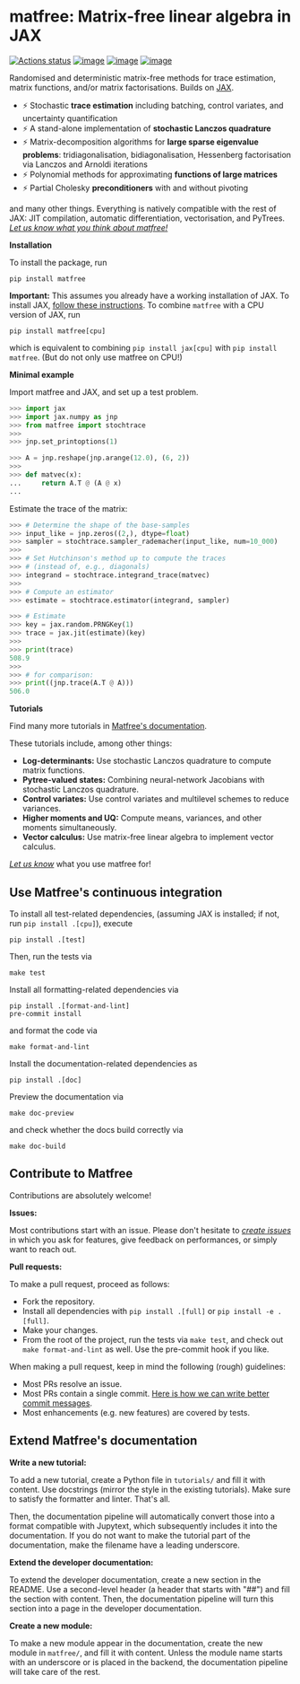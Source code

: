 # matfree: Matrix-free linear algebra in JAX

[![Actions status](https://github.com/pnkraemer/matfree/workflows/ci/badge.svg)](https://github.com/pnkraemer/matfree/actions)
[![image](https://img.shields.io/pypi/v/matfree.svg)](https://pypi.python.org/pypi/matfree)
[![image](https://img.shields.io/pypi/l/matfree.svg)](https://pypi.python.org/pypi/matfree)
[![image](https://img.shields.io/pypi/pyversions/matfree.svg)](https://pypi.python.org/pypi/matfree)

Randomised and deterministic matrix-free methods for trace estimation, matrix functions, and/or matrix factorisations.
Builds on [JAX](https://jax.readthedocs.io/en/latest/).


- ⚡ Stochastic **trace estimation** including batching, control variates, and uncertainty quantification
- ⚡ A stand-alone implementation of **stochastic Lanczos quadrature**
- ⚡ Matrix-decomposition algorithms for **large sparse eigenvalue problems**: tridiagonalisation, bidiagonalisation, Hessenberg factorisation via Lanczos and Arnoldi iterations
- ⚡ Polynomial methods for approximating **functions of large matrices**
- ⚡ Partial Cholesky **preconditioners** with and without pivoting

and many other things.
Everything is natively compatible with the rest of JAX:
JIT compilation, automatic differentiation, vectorisation, and PyTrees.
[_Let us know what you think about matfree!_](https://github.com/pnkraemer/matfree/issues)


**Installation**

To install the package, run

```commandline
pip install matfree
```

**Important:** This assumes you already have a working installation of JAX.
To install JAX, [follow these instructions](https://github.com/google/jax#installation).
To combine `matfree` with a CPU version of JAX, run

```commandline
pip install matfree[cpu]
```
which is equivalent to combining `pip install jax[cpu]` with `pip install matfree`.
(But do not only use matfree on CPU!)

**Minimal example**

Import matfree and JAX, and set up a test problem.

```python
>>> import jax
>>> import jax.numpy as jnp
>>> from matfree import stochtrace
>>>
>>> jnp.set_printoptions(1)

>>> A = jnp.reshape(jnp.arange(12.0), (6, 2))
>>>
>>> def matvec(x):
...     return A.T @ (A @ x)
...

```

Estimate the trace of the matrix:

```python
>>> # Determine the shape of the base-samples
>>> input_like = jnp.zeros((2,), dtype=float)
>>> sampler = stochtrace.sampler_rademacher(input_like, num=10_000)
>>>
>>> # Set Hutchinson's method up to compute the traces
>>> # (instead of, e.g., diagonals)
>>> integrand = stochtrace.integrand_trace(matvec)
>>>
>>> # Compute an estimator
>>> estimate = stochtrace.estimator(integrand, sampler)

>>> # Estimate
>>> key = jax.random.PRNGKey(1)
>>> trace = jax.jit(estimate)(key)
>>>
>>> print(trace)
508.9
>>>
>>> # for comparison:
>>> print((jnp.trace(A.T @ A)))
506.0

```


**Tutorials**

Find many more tutorials in [Matfree's documentation](https://pnkraemer.github.io/matfree/).

These tutorials include, among other things:

- **Log-determinants:**  Use stochastic Lanczos quadrature to compute matrix functions.
- **Pytree-valued states:** Combining neural-network Jacobians with stochastic Lanczos quadrature.
- **Control variates:** Use control variates and multilevel schemes to reduce variances.
- **Higher moments and UQ:** Compute means, variances, and other moments simultaneously.
- **Vector calculus:** Use matrix-free linear algebra to implement vector calculus.


[_Let us know_](https://github.com/pnkraemer/matfree/issues) what you use matfree for!


## Use Matfree's continuous integration


To install all test-related dependencies, (assuming JAX is installed; if not, run `pip install .[cpu]`), execute
```commandline
pip install .[test]
```
Then, run the tests via
```commandline
make test
```

Install all formatting-related dependencies via
```commandline
pip install .[format-and-lint]
pre-commit install
```
and format the code via
```commandline
make format-and-lint
```


Install the documentation-related dependencies as

```commandline
pip install .[doc]
```
Preview the documentation via

```commandline
make doc-preview
```

and check whether the docs build correctly via

```commandline
make doc-build
```


## Contribute to Matfree

Contributions are absolutely welcome!

**Issues:**

Most contributions start with an issue.
Please don't hesitate to [_create issues_](https://github.com/pnkraemer/matfree/issues) in which you
ask for features, give feedback on performances, or simply want to reach out.

**Pull requests:**

To make a pull request, proceed as follows:

- Fork the repository.
- Install all dependencies with `pip install .[full]` or `pip install -e .[full]`.
- Make your changes.
- From the root of the project, run the tests via `make test`, and check out `make format-and-lint` as well. Use the pre-commit hook if you like.


When making a pull request, keep in mind the following (rough) guidelines:

* Most PRs resolve an issue.
* Most PRs contain a single commit. [Here is how we can write better commit messages](https://www.freecodecamp.org/news/how-to-write-better-git-commit-messages/).
* Most enhancements (e.g. new features) are covered by tests.


## Extend Matfree's documentation

**Write a new tutorial:**

To add a new tutorial, create a Python file in `tutorials/` and fill it with content.
Use docstrings (mirror the style in the existing tutorials).
Make sure to satisfy the formatter and linter.
That's all.

Then, the documentation pipeline will automatically convert those into a format compatible
with Jupytext, which subsequently includes it into the documentation.
If you do not want to make the tutorial part of the documentation, make the filename
have a leading underscore.


**Extend the developer documentation:**

To extend the developer documentation, create a new section in the README.
Use a second-level header (a header that starts with "##") and fill the section
with content.
Then, the documentation pipeline will turn this section into a page in the developer documentation.


**Create a new module:**

To make a new module appear in the documentation, create the new module in `matfree/`,
and fill it with content.
Unless the module name starts with an underscore or is placed in the backend,
the documentation pipeline will take care of the rest.
